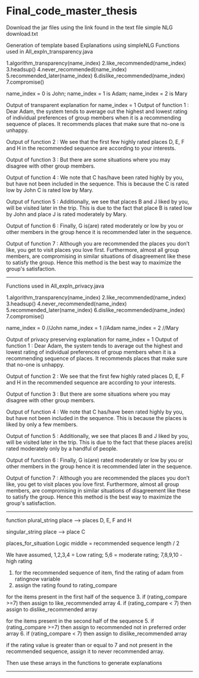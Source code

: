 # Final_code_master_thesis
Download the jar files using the link found in the text file simple NLG download.txt

Generation of template based Explanations using simpleNLG
Functions used in All_expln_transparency.java

1.algorithm_transparency(name_index)
2.like_recommended(name_index)
3.headsup()
4.never_recommended(name_index)
5.recommended_later(name_index)
6.dislike_recommended(name_index)
7.compromise()

name_index = 0 is John; 
name_index = 1 is Adam;
name_index = 2 is Mary

Output of transparent explanation for name_index = 1
Output of function 1 :
Dear Adam, the system tends to average out the highest and lowest rating of individual preferences of group members when it is a recommending sequence of places. It recommends places that make sure that no-one is unhappy.

Output of function 2 :
We see that the first few highly rated places D, E, F and H in the recommended sequence are according to your interests.

Output of function 3 :
But there are some situations where you may disagree with other group members.

Output of function 4 :
We note that C has/have been rated highly by you, but have not been included in the sequence. This is because the C is rated low by John C is rated low by Mary.

Output of function 5 :
Additionally, we see that places B and J liked by you, will be visited later in the trip. This is due to the fact that place B is rated low by John and place J is rated moderately by Mary.

Output of function 6 :
Finally, G is(are) rated moderately or low by you or other members in the group hence it is recommended later in the sequence.

Output of function 7 :
Although you are recommended the places you don’t like, you get to visit places you love first. Furthermore, almost all group members, are compromising in similar situations of disagreement like these to satisfy the group. Hence this method is the best way to maximize the group's satisfaction.

----------------------------------------------------------------------------------------------------------------------------------------------------------------------------

Functions used in All_expln_privacy.java

1.algorithm_transparency(name_index)
2.like_recommended(name_index)
3.headsup()
4.never_recommended(name_index)
5.recommended_later(name_index)
6.dislike_recommended(name_index)
7.compromise()

name_index = 0 //John
name_index = 1 //Adam
name_index = 2 //Mary

Output of privacy preserving explanation for name_index = 1
Output of function 1 :
Dear Adam, the system tends to average out the highest and lowest rating of individual preferences of group members when it is a recommending sequence of places. It recommends places that make sure that no-one is unhappy.

Output of function 2 :
We see that the first few highly rated places D, E, F and H in the recommended sequence are according to your interests.

Output of function 3 :
But there are some situations where you may disagree with other group members.

Output of function 4 :
We note that C has/have been rated highly by you, but have not been included in the sequence. This is because the places is liked by only a few members.

Output of function 5 :
Additionally, we see that places B and J liked by you, will be visited later in the trip. This is due to the fact that these places are(is) rated moderately only by a handful of people.

Output of function 6 :
Finally, G is(are) rated moderately or low by you or other members in the group hence it is recommended later in the sequence.

Output of function 7 :
Although you are recommended the places you don’t like, you get to visit places you love first. Furthermore, almost all group members, are compromising in similar situations of disagreement like these to satisfy the group. Hence this method is the best way to maximize the group's satisfaction.

----------------------------------------------------------------------------------------------------------------------------------------------------------------------------

function
plural_string
place --> places D, E, F and H

singular_string
place --> place C

places_for_situation
Logic
middle = recommended sequence length / 2

We have assumed,
1,2,3,4 = Low rating;
5,6 = moderate rating;
7,8,9,10 - high rating



1. for the recommended sequence of item, find the rating of adam from ratingnow variable
2. assign the rating found to rating_compare

for the items present in the first half of the sequence
3. if (rating_compare >=7) then assign to like_recommended array
4. if (rating_compare < 7) then assign to dislike_recommended array

for the items present in the second half of the sequence
5. if (rating_compare >=7) then assign to recommended not in preferred order array
6. if (rating_compare < 7) then assign to dislike_recommended array

if the rating value is greater than or equal to 7 and not present in the recommended sequence,
assign it to never recommended array.

Then use these arrays in the functions to generate explanations

----------------------------------------------------------------------------------------------------------------------------------------------------------------------------
